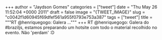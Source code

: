 
+++
author = "Jaydson Gomes"
categories = ["tweet"]
date = "Thu May 26 11:52:04 +0000 2011"
draft = false
image = "{TWEET_IMAGE}"
slug = "c0042f1d60945f69dfef561a955f0793e753a387"
tags = ["tweet"]
title = """RT @henriquegogo: Galera ..."""
+++
RT @henriquegogo: Galera do #braziljs, estamos preparando um hotsite com todo o material recolhido no evento. Não 'perdam' :D
